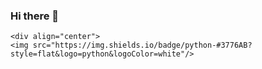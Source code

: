 ### Hi there 👋

	<div align="center">
	<img src="https://img.shields.io/badge/python-#3776AB?style=flat&logo=python&logoColor=white"/>
</div>
